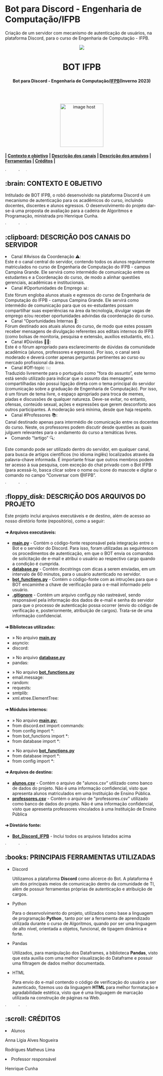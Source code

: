 # Bot para Discord - Engenharia de Computação/IFPB
Criação de um servidor com mecanismo de autenticação de usuários, na plataforma Discord, para o curso de Engenharia de Computação - IFPB.

<p align="center"> 
<a href="" target="_blank"><img src="https://github.com/ligianogueira1/Bot_Discord_IFPB/assets/109001008/7e3c3093-8c87-499b-9921-0c735ce681f8"/></a>
</p>
<h1 align="center"> BOT IFPB </h1>
<h4 align="center"> Bot para Discord - Engenharia de Computação/<a href="https://www.ifpb.edu.br/">IFPB</a>(Inverno 2023) </h4>

<br>
</br>
<p align="center"> 
<a href="https://image.jimcdn.com/app/cms/image/transf/dimension=970x10000:format=gif/path/sa16dc2497d80e05e/image/icd162bb94ffa0064/version/1551588419/image.gif" target="_blank"><img src="https://image.jimcdn.com/app/cms/image/transf/dimension=970x10000:format=gif/path/sa16dc2497d80e05e/image/icd162bb94ffa0064/version/1551588419/image.gif" alt="image host" height="142px"/></a>
</p>

<h4> | <a href="#contexto">Contexto e objetivo</a> | <a href="#detalhamento">Descrição dos canais</a> | <a href="#arquivos">Descrição dos arquivos</a> | <a href="#ferramentas">Ferramentas</a> | <a href="#creditos">Créditos</a> |</h4>

<a href="https://imgbox.com/3tZuCnVg" target="_blank"><img src="https://images2.imgbox.com/42/88/3tZuCnVg_o.png" alt="image host" height="5px" width="900px"/></a>

<h2 id="contexto"> :brain: CONTEXTO E OBJETIVO</h2>

<p>Intitulado de BOT IFPB, o robô desenvolvido na plataforma Discord é um mecanismo de autenticação para os acadêmicos do curso, incluindo docentes, discentes e alunos egressos. O desenvolvimento do projeto dar-se-á uma proposta de avaliação para a cadeira de Algoritmos e Programação, ministrada pro Henrique Cunha.</p>

<a href="https://imgbox.com/3tZuCnVg" target="_blank"><img src="https://images2.imgbox.com/42/88/3tZuCnVg_o.png" alt="image host" height="5px" width="900px"/></a>


<h2 id="detalhamento"> :clipboard: DESCRIÇÃO DOS CANAIS DO SERVIDOR</h2>

<li>Canal #Avisos da Coordenação ⚠️:</li> 
Este é o canal central do servidor, contendo todos os alunos regularmente matriculados no curso de Engenharia de Computação do IFPB - campus Campina Grande. Ele servirá como intermédio de comunicação entre os estudantes e a Coordenação do curso, de modo a alinhar questões gerenciais, acadêmicas e institucionais. 

<li>Canal #Oportunidades de Emprego 📊:</li>  
Este fórum engloba alunos atuais e egressos do curso de Engenharia de Computação do IFPB - campus Campina Grande. Ele servirá como intermédio de comunicação para que os ex-estudantes possam compartilhar suas experiências na área da tecnologia, divulgar vagas de emprego e/ou receber oportunidades advindas da coordenação do curso.  

<li>Canal “Oportunidades Internas 📌:</li>
Fórum destinado aos atuais alunos do curso, de modo que estes possam receber mensagens de divulgação referentes aos editais internos do IFPB (como bolsas de monitoria, pesquisa e extensão, auxílios estudantis, etc.). 

<li>Canal #Dúvidas 🙋‍♀️:</li>
Este é o fórum apropriado para esclarecimento de dúvidas da comunidade acadêmica (alunos, professores e egressos). Por isso, o canal será moderado e deverá conter apenas perguntas pertinentes ao curso ou mercado profissional da área. 

<li>Canal #Off-topic 💥:</li> 
Traduzido livremente para o português como "fora do assunto”, este termo está sendo utilizado para indicar que o assunto das mensagens compartilhadas não possui ligação direta com o tema principal do servidor (comunicação sobre a graduação de Engenharia de Computação). Por isso, é um fórum de tema livre, o espaço apropriado para troca de memes, piadas e discussões de qualquer natureza. Deve-se evitar, no entanto, ofensas, conteúdo sexual, ações e expressões que gerem desconforto aos outros participantes. A moderação será mínima, desde que haja respeito. 

<li>Canal #️Professores 📚:</li>  
Canal destinado apenas para intermédio de comunicação entre os docentes do curso. Neste, os professores podem discutir desde questões as quais julguem relevantes para o andamento do curso a temáticas livres. 

<li>Comando “!artigo” 🔍:</li>  

Este comando pode ser utilizado dentro do servidor, em qualquer canal, para busca de artigos científicos (no idioma inglês) localizados através da palavra-chave informada. É importante frisar que outros membros podem ter acesso à sua pesquisa, com exceção do chat privado com o Bot IFPB (para acessá-lo, basca clicar sobre o nome ou ícone do mascote e digitar o comando no campo “Conversar com @IFPB”. 

<a href="https://imgbox.com/3tZuCnVg" target="_blank"><img src="https://images2.imgbox.com/42/88/3tZuCnVg_o.png" alt="image host" height="5px" width="900px"/></a>

<h2 id="arquivos"> :floppy_disk: DESCRIÇÃO DOS ARQUIVOS DO PROJETO</h2>

<p>Este projeto inclui arquivos executáveis e de destino, além de acesso ao nosso diretório fonte (repositório), como a seguir:</p>
<h4>➔ Arquivos executáveis:</h4>
<ul>
  <li><a href="https://github.com/ligianogueira1/Bot_Discord_IFPB/blob/main/main.py"><b>main.py</b></a> - Contém o código-fonte responsável pela integração entre o Bot e o servidor do Discord. Para isso, foram utilizadas as seguintescom os procedimentos de autenticação, em que o BOT envia os comandos de solicitação de e-mail e atribui o usuário ao respectivo cargo quando a condição é cumprida. </li>
   <li><a href="https://github.com/ligianogueira1/Bot_Discord_IFPB/blob/main/database.py"><b>database.py</b></a> - Contém docstrings com dicas a serem enviadas, em um intervalo de 60 minutos, para o usuário autenticado no servidor. </li>
    <li><a href="https://github.com/ligianogueira1/Bot_Discord_IFPB/blob/main/bot_functions.py"><b>bot_functions.py</b></a> - Contém o código-fonte com as intruções para que o BOT encaminhe a chave de verificação para o e-mail informado pelo usuário. </li>
   <li><a href="https://github.com/ligianogueira1/Bot_Discord_IFPB/blob/main/.gitignore"><b>.gitignore</b></a> - Contém um arquivo config.py não rastreável, sendo responsável pela informação dos dados de e-mail e senha do servidor para que o processo de autenticação possa ocorrer (envio do código de verificação e, posteriormente, atribuição de cargos). Trata-se de uma informação confidencial. </li>
</ul>

<h4>➔ Bibliotecas utilizadas:</h4> 
<ul>
  <li>» No arquivo <a href="https://github.com/ligianogueira1/Bot_Discord_IFPB/blob/main/main.py"><b>main.py</b></a> </li>
  <li>asyncio:</li>
  <li>discord:</li>
</ul>
<ul>
  <li>» No arquivo <a href="https://github.com/ligianogueira1/Bot_Discord_IFPB/blob/main/database.py"><b>database.py</b></a> </li>
  <li>pandas:</li>
 </ul> 
 <ul>
  <li>» No arquivo <a href="https://github.com/ligianogueira1/Bot_Discord_IFPB/blob/main/bot_functions.py"><b>bot_functions.py</b></a> </li>
  <li>email.message:</li>
  <li>random:</li>
  <li>requests:</li>
  <li>smtplib:</li>
  <li>xml.etree.ElementTree:</li>
</ul>

<h4>➔ Módulos internos:</h4> 
<ul>
  <li>» No arquivo <a href="https://github.com/ligianogueira1/Bot_Discord_IFPB/blob/main/main.py"><b>main.py:</b></a> </li>
  <li>from discord.ext import commands:</li>
  <li>from config import *:</li>
  <li>from bot_functions import *:</li>
  <li>from database import *:</li>
</ul>
<ul>
  <li>» No arquivo <a href="https://github.com/ligianogueira1/Bot_Discord_IFPB/blob/main/bot_functions.py"><b>bot_functions.py</b></a> </li>
  <li>from database import *:</li>
  <li>from config import *:</li>
</ul>  
<h4>➔ Arquivos de destino:</h4> 
<ul>
  <li><a href="https://github.com/ligianogueira1/Bot_Discord_IFPB/blob/main/data/alunos.csv"><b>alunos.csv</b></a> - Contém o arquivo de "alunos.csv" utilizado como banco de dados do projeto. Não é uma informação confidencial, visto que apresenta alunos matriculados em uma Instituição de Ensino Pública.</li>
  <li><a href="https://github.com/ligianogueira1/Bot_Discord_IFPB/blob/main/data/professores.csv"><b>professores.csv</b></a> - Contém o arquivo de "professores.csv" utilizado como banco de dados do projeto. Não é uma informação confidencial, visto que apresenta professores vinculados à uma Instituição de Ensino Pública</li>
</ul>

<h4>➔ Diretório fonte:</h4>
<ul>
  <li><a href="https://github.com/ligianogueira1/Bot_Discord_IFPB"><b> Bot_Discord_IFPB</b></a> - Inclui todos os arquivos listados acima </li>
</ul>

<a href="https://imgbox.com/3tZuCnVg" target="_blank"><img src="https://images2.imgbox.com/42/88/3tZuCnVg_o.png" alt="image host" height="5px" width="900px"/></a>

<h2 id="ferramentas"> :books: PRINCIPAIS FERRAMENTAS UTILIZADAS </h2>

<ul>
  <li>Discord</li>
  <p> Utilizamos a plataforma <strong>Discord</strong> como alicerce do Bot. A plataforma é um dos principais meios de comunicação dentro da comunidade de TI, além de possuir ferramentas próprias de autenticação e atribuição de cargos. </p>
</ul> 
<ul>
  <li>Python</li>
  <p> Para o desenvolvimento do projeto, utilizados como base a linguagem de programação<strong> Python </strong>, tanto por ser a ferramenta de aprendizado utilizada durante o curso de Algoritmos, quando por ser uma linguagem de alto nível, orientada a objetos, funcional, de tipagem dinâmica e forte.
</ul>  
<ul>
  <li>Pandas</li>
  <p> Utilizados, para manipulação dos Dataframes, a biblioteca <strong>Pandas</strong>, visto que esta auxilia com uma melhor visualização do Dataframe e possuir uma filtragem de dados melhor documentada.</p>
</ul> 
<ul>
  <li>HTML</li>
  <p>Para envio do e-mail contendo o código de verificação do usuário a ser autenticado, fizemos uso da linguagem <strong>HTML</strong> para melhor formatação e agradabilidade estética, visto que é uma linguagem de marcação utilizada na construção de páginas na Web.</p>
</ul>

<a href="https://imgbox.com/3tZuCnVg" target="_blank"><img src="https://images2.imgbox.com/42/88/3tZuCnVg_o.png" alt="image host" height="5px" width="900px"/></a>

<h2 id="creditos"> :scroll: CRÉDITOS</h2>

<li>Alunos</li>
<p>Anna Lígia Alves Nogueira</p>
<p>Rodrigues Matheus Lima</p></p>

<li>Professor responsável</li>
<p>Henrique Cunha</p>
